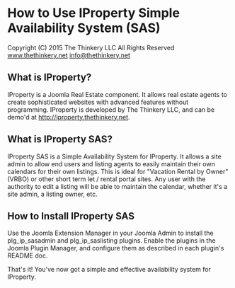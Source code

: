 How to Use IProperty Simple Availability System (SAS)
=====================================================
Copyright (C) 2015 The Thinkery LLC 
All Rights Reserved
www.thethinkery.net
info@thethinkery.net

What is IProperty?
------------------
IProperty is a Joomla Real Estate component. It allows real estate agents to create sophisticated websites with advanced features without programming.
IProperty is developed by The Thinkery LLC, and can be demo'd at http://iproperty.thethinkery.net.

What is IProperty SAS?
----------------------
IProperty SAS is a Simple Availability System for IProperty. It allows a site admin to allow end users and listing agents to easily maintain their own calendars for their own listings.
This is ideal for "Vacation Rental by Owner" (VRBO) or other short term let / rental portal sites. 
Any user with the authority to edit a listing will be able to maintain the calendar, whether it's a site admin, a listing owner, etc.

How to Install IProperty SAS
----------------------------
Use the Joomla Extension Manager in your Joomla Admin to install the plg_ip_sasadmin and plg_ip_saslisting plugins. 
Enable the plugins in the Joomla Plugin Manager, and configure them as described in each plugin's README doc.

That's it! You've now got a simple and effective availability system for IProperty.
